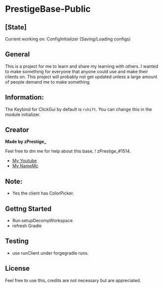 # PrestigeBase-Public

## [State]
Current working on: ConfigInitializer (Saving/Loading configs)

## General 
This is a project for me to learn and share my learning with others. I wanted to make something for everyone that anyone could use and make their clients on.
This project will probably not get updated unless a large amount of people demand me to make something.

## Information:
The Keybind for ClickGui by default is `rshift`. You can change this in the module initializer. 

## Creator
**Made by zPrestige_**

Feel free to dm me for help about this base, ! zPrestige_#1514.
* [My Youtube](https://www.youtube.com/channel/UCQTNW6i3K5nSFw7-fvnJ90A)
* [My NameMc](https://namemc.com/profile/zPrestige_.1)

## Note:
* Yes the client has ColorPicker.


## Gettng Started
* Run setupDecompWorkspace
* refresh Gradle

## Testing
* use runClient under forgegradle runs.

## License
Feel free to use this, credits are not necessary but are appreciated.
